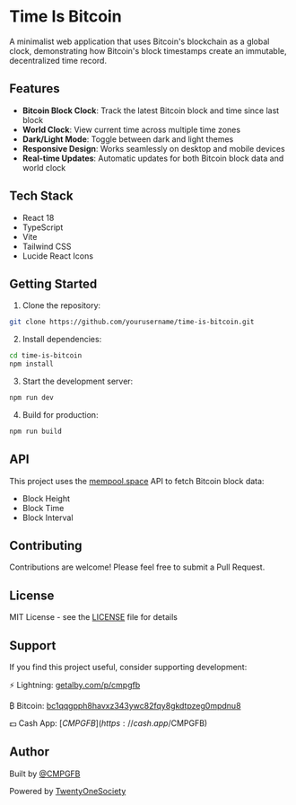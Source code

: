# Time Is Bitcoin 

A minimalist web application that uses Bitcoin's blockchain as a global clock, demonstrating how Bitcoin's block timestamps create an immutable, decentralized time record.

## Features

- **Bitcoin Block Clock**: Track the latest Bitcoin block and time since last block
- **World Clock**: View current time across multiple time zones
- **Dark/Light Mode**: Toggle between dark and light themes
- **Responsive Design**: Works seamlessly on desktop and mobile devices
- **Real-time Updates**: Automatic updates for both Bitcoin block data and world clock

## Tech Stack

- React 18
- TypeScript
- Vite
- Tailwind CSS
- Lucide React Icons

## Getting Started

1. Clone the repository:
```bash
git clone https://github.com/yourusername/time-is-bitcoin.git
```

2. Install dependencies:
```bash
cd time-is-bitcoin
npm install
```

3. Start the development server:
```bash
npm run dev
```

4. Build for production:
```bash
npm run build
```

## API

This project uses the [mempool.space](https://mempool.space/api) API to fetch Bitcoin block data:

- Block Height
- Block Time
- Block Interval

## Contributing

Contributions are welcome! Please feel free to submit a Pull Request.

## License

MIT License - see the [LICENSE](LICENSE) file for details

## Support

If you find this project useful, consider supporting development:

⚡️ Lightning: [getalby.com/p/cmpgfb](https://getalby.com/p/cmpgfb)

₿ Bitcoin: [bc1qqgpph8havxz343ywc82fqy8gkdtpzeg0mpdnu8](https://mempool.space/address/bc1qqgpph8havxz343ywc82fqy8gkdtpzeg0mpdnu8)

💵 Cash App: [$CMPGFB](https://cash.app/$CMPGFB)

## Author

Built by [@CMPGFB](https://x.com/CMPGFB)

Powered by [TwentyOneSociety](https://twentyonesociety.com)
